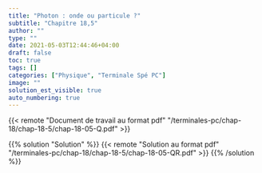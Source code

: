 ```yaml
---
title: "Photon : onde ou particule ?"
subtitle: "Chapitre 18,5"
author: ""
type: ""
date: 2021-05-03T12:44:46+04:00
draft: false
toc: true
tags: []
categories: ["Physique", "Terminale Spé PC"]
image: ""
solution_est_visible: true
auto_numbering: true
---
```


{{< remote "Document de travail au format pdf" "/terminales-pc/chap-18/chap-18-5/chap-18-05-Q.pdf" >}}

{{% solution "Solution" %}}
{{< remote "Solution au format pdf" "/terminales-pc/chap-18/chap-18-5/chap-18-05-QR.pdf" >}}
{{% /solution %}}